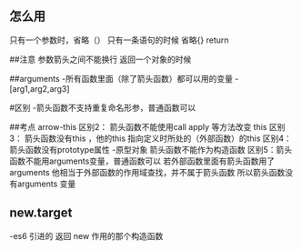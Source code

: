 ## 怎么用
只有一个参数时，省略（）
只有一条语句的时候 省略{} return

##注意
参数箭头之间不能换行
返回一个对象的时候

##arguments
-所有函数里面（除了箭头函数）都可以用的变量
-[arg1,arg2,arg3]

#区别
-箭头函数不支持重复命名形参，普通函数可以

##考点
arrow-this
区别2： 箭头函数不能使用call apply 等方法改变 this
区别3： 箭头函数没有this ，他的this 指向定义时所处的（外部函数）的this
区别4： 箭头函数没有prototype属性  -原型对象
箭头函数不能作为构造函数
区别5：箭头函数不能用arguments变量，普通函数可以
若外部函数里面有箭头函数用了arguments 他相当于外部函数的作用域查找，并不属于箭头函数
所以箭头函数没有arguments 变量

##  new.target
-es6 引进的 返回 new 作用的那个构造函数